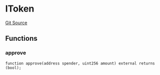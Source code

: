 # IToken
[Git Source](https://github.com/malda-protocol/malda-lending/blob/01abcfb9040cf303f2a5fc706b3c3af752e0b27a/src\libraries\SafeApprove.sol)


## Functions
### approve


```solidity
function approve(address spender, uint256 amount) external returns (bool);
```

